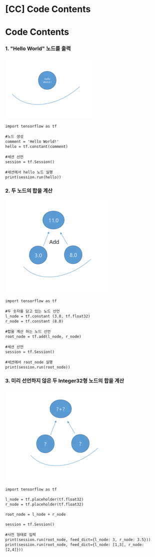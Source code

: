 [CC] Code Contents
==========================
# Code Contents
### 1. "Hello World" 노드를 출력

![HelloWolrd](./res/image/exam/HelloWorld.PNG)

<pre><code>import tensorflow as tf

#노드 생성
comment = 'Hello World!'
hello = tf.constant(comment)

#세션 선언
session = tf.Session()

#세션에서 hello 노드 실행
print(session.run(hello))
</code></pre>

### 2. 두 노드의 합을 계산

![ComputationalGraph](./res/image/exam/ComputationalGraph.PNG)

<pre><code>import tensorflow as tf

#두 숫자를 담고 있는 노드 선언
l_node = tf.constant (3.0, tf.float32)
r_node = tf.constant (8.0)

#합을 계산 하는 노드 선언
root_node = tf.add(l_node, r_node)

#세션 선언
session = tf.Session()

#세션에서 root_node 실행 
print(session.run(root_node))
</code></pre>

### 3. 미리 선언하지 않은 두 Integer32형 노드의 합을 계산 

![Placeholder](./res/image/exam/Placeholder.PNG)

<pre><code>import tensorflow as tf

l_node = tf.placeholder(tf.float32)
r_node = tf.placeholder(tf.float32)

root_node = l_node + r_node

session = tf.Session()

#사전 형태로 입력
print(session.run(root_node, feed_dict={l_node: 3, r_node: 3.5}))
print(session.run(root_node, feed_dict={l_node: [1,3], r_node: [2,4]}))
</code></pre>
